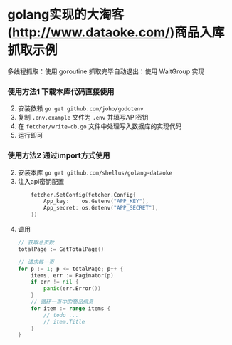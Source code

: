 # golang实现的大淘客(http://www.dataoke.com/)商品入库抓取示例
多线程抓取：使用 goroutine 
抓取完毕自动退出：使用 WaitGroup 实现

### 使用方法1 下载本库代码直接使用
2. 安装依赖 `go get github.com/joho/godotenv`
3. 复制 `.env.example` 文件为 `.env` 并填写API密钥
4. 在 `fetcher/write-db.go` 文件中处理写入数据库的实现代码
5. 运行即可

### 使用方法2 通过import方式使用
2. 安装本库 `go get github.com/shellus/golang-dataoke`
3. 注入api密钥配置
    ```go
        fetcher.SetConfig(fetcher.Config{
            App_key:    os.Getenv("APP_KEY"),
            App_secret: os.Getenv("APP_SECRET"),
        })
    ```
4. 调用
    ```go
    // 获取总页数
    totalPage := GetTotalPage()
    
    // 请求每一页
    for p := 1; p <= totalPage; p++ {
        items, err := Paginator(p)
        if err != nil {
            panic(err.Error())
        }
        // 循环一页中的商品信息
        for item := range items {
            // todo ...
            // item.Title
        }
    }
    
    ```
